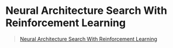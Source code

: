 # Neural Architecture Search With Reinforcement Learning



> [Neural Architecture Search With Reinforcement Learning](https://arxiv.org/pdf/1611.01578.pdf)



